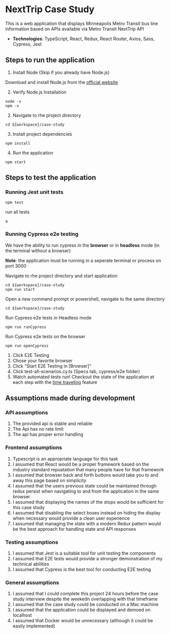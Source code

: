 # NextTrip Case Study

This is a web application that displays Minneapolis Metro Transit bus line information
based on APIs available via Metro Transit NextTrip API

- **Technologies**: TypeScript, React, Redux, React Router, Axios, Sass, Cypress, Jest

## Steps to run the application

1. Install Node (Skip if you already have Node.js)

Download and install Node.js from the [official website](https://nodejs.org/en)

2. Verify Node.js Installation

```
node -v
npm -v
```

2. Navigate to rhe project directory

```
cd ${workspace}/case-study
```

3. Install project dependencies

```
npm install
```

4. Run the application

```
npm start
```

## Steps to test the application

### Running Jest unit tests

```
npm test
```

run all tests

```
a
```

### Running Cypress e2e testing

We have the ability to run cypress in the **browser** or in **headless** mode (in the terminal without a browser)

**Note**: the application must be running in a seperate terminal or process on port 3000

Navigate to rhe project directory and start application

```
cd ${workspace}/case-study
npm run start
```

Open a new command prompt or powershell, navigate to the same directory

```
cd ${workspace}/case-study
```

Run Cypress e2e tests in Headless mode

```
npm run runCypress
```

Run Cypress e2e tests on the browser

```
npm run openCypress
```

1. Click E2E Testing
2. Chose your favorite browser
3. Click "Start E2E Testing in [Browser]"
4. Click test-all-scenarios.cy.ts (Specs tab, cypress/e2e folder)
5. Watch automated tests run! Checkout the state of the application at each step with the [time traveling](https://docs.cypress.io/app/core-concepts/open-mode#Time-traveling) feature

## Assumptions made during development

### API assumptions

1. The provided api is stable and reliable
2. The Api has no rate limit
3. The api has proper error handling

### Frontend assumptions

1. Typescript is an appropriate language for this task
2. I asuumed that React would be a proper framework based on the industry standard repuatation that many people have for that framework
3. I assumed that browser back and forth buttons would take you to and away this page based on simplicity
4. I assumed that the users previous state could be maintained through redux persist when navigating to and from the application in the same browser
5. I assumed that displaying the names of the stops would be sufficient for this case study
6. I assumed that disabling the select boxes instead on hiding the display when necessary would provide a clean user experience
7. I assumed that managing the state with a modern Redux pattern would be the best approach for handling state and API responses

### Testing assumptions

1. I assumed that Jest is a suitable tool for unit testing the components
2. I assumed that E2E tests would provide a stronger demonstration of my technical abilities
3. I assumed that Cypress is the best tool for conducting E2E testing

### General assumptions

1. I assumed that I could complete this project 24 hours before the case study interview despite the weekedn overlapping with that timeframe
2. I assumed that the case study could be conducted on a Mac machine
3. I assumed that the application could be displayed and demoed on localhost
4. I assumed that Docker would be unnecessary (although it could be easily implemented)
